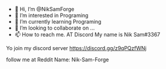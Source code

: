 - 👋 Hi, I’m @NikSamForge
- 👀 I’m interested in Programing
- 🌱 I’m currently learning Programing 
- 💞️ I’m looking to collaborate on ...
- 📫 How to reach me. AT Discord My name is Nik Sam#3367

<!---
NikSamForge/NikSamForge is a ✨ special ✨ repository because its `README.md` (this file) appears on your GitHub profile.
You can click the Preview link to take a look at your changes.
--->
Yo join my discord server https://discord.gg/z9qPQzfWNj

follow me at Reddit Name: Nik-Sam-Forge

